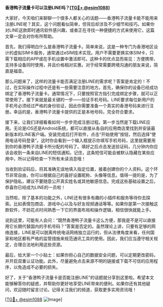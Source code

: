 **香港鸭子流量卡可以注册LINE吗？[[TG💪+ @esim1088](https://t.me/s/esim1088)]**

大家好，今天咱们来聊聊一个很多人都关心的话题——香港鸭子流量卡能不能用来注册LINE呢？其实，这个问题看似简单，但背后却涉及不少细节和技巧。如果你对LINE这款即时通讯软件感兴趣，或者正在寻找一种便捷的方式来使用它，这篇文章一定会对你有所帮助。

首先，我们得明白什么是香港鸭子流量卡。简单来说，这是一种专门为香港地区设计的虚拟SIM卡服务，通常通过eSIM技术实现。用户不需要更换实体SIM卡，只需下载相应的APP或在手机设置中激活即可。这种卡的优点显而易见：方便携带、支持多设备同时使用，并且价格相对实惠。对于经常需要跨境沟通的朋友来说，简直是福音。

那么问题来了，这样的流量卡能否满足注册LINE的需求呢？答案是肯定的！不过，在实际操作过程中还是有一些需要注意的地方。首先，确保你的设备已经成功绑定了香港鸭子流量卡。通常情况下，只要按照官方指引完成绑定步骤，就可以正常使用了。接下来就是最关键的一步——验证手机号码。LINE要求每位新用户的手机号必须经过严格的身份验证，因此你需要准备一个真实的香港号码来进行注册。幸运的是，香港鸭子流量卡提供的正是本地号码，完全符合要求。

接下来，让我们详细看看如何一步步完成注册过程。第一步当然是下载LINE应用。无论是iOS还是Android系统，都可以直接从各自的应用商店里找到并安装最新版本的LINE客户端。安装完成后打开软件，点击“开始使用”按钮，然后选择“使用电话号码登录”。这时你会看到一个输入框提示你填写手机号码，这里就需要用到你的香港鸭子流量卡所分配的号码了。填好之后点击发送验证码，几分钟内你应该会收到一条来自LINE的短信通知。记住，这条短信可能会被默认隐藏在某些应用中，所以记得检查一下所有未读消息哦！

当收到验证码后，将其准确无误地填入指定位置，接着创建你的个人资料。这个环节非常自由，你可以根据自己的喜好设置昵称、头像等信息。值得一提的是，为了保护隐私，建议不要随意公开真实姓名或其他敏感信息。完成这些基础设置之后，恭喜你已经成为LINE的一员啦！

当然啦，除了基本的功能之外，LINE还有很多有趣的小插件和服务等待你去探索。比如表情包商店、游戏中心以及与好友视频通话等等。如果你是第一次接触这款软件，不妨花点时间熟悉一下它的界面布局和操作逻辑，相信很快就能上手。

说到这里，可能有人会问：“既然香港鸭子流量卡这么方便，那我是不是可以直接用它长期代替国内的手机号码？”答案是否定的。虽然理论上讲，只要有足够的网络连接，LINE是可以脱离传统电话网络独立运行的，但从法律角度来看，任何国家和地区都有严格的监管措施来规范通讯工具的使用。因此，我们应当遵守相关规定，合理合法地利用这些资源。

最后，给大家一个小贴士：如果你担心自己的数据安全问题，可以定期更改密码，并开启双重认证功能。此外，尽量避免点击来源不明的链接或下载不可信的应用程序，以免造成不必要的损失。

好了，关于“香港鸭子流量卡是否能注册LINE”的话题就分享到这里啦。希望本文能够解答你的疑惑，并帮助你更好地享受LINE带来的便利。如果你还有其他疑问，欢迎随时留言讨论。记得关注我们的频道，获取更多实用资讯哦！

[[TG💪+ @esim1088](https://t.me/s/esim1088) ![Image](https://i.postimg.cc/4NQfJmqS/Snipaste-2025-05-13-00-14-12.png)]
